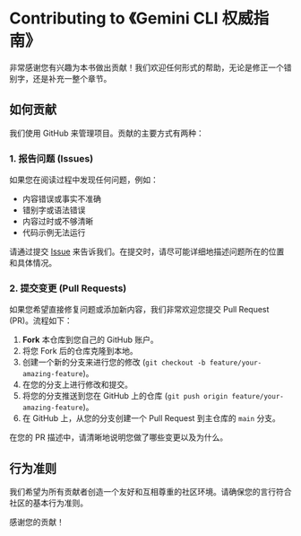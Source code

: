# Contributing to 《Gemini CLI 权威指南》

非常感谢您有兴趣为本书做出贡献！我们欢迎任何形式的帮助，无论是修正一个错别字，还是补充一整个章节。

## 如何贡献

我们使用 GitHub 来管理项目。贡献的主要方式有两种：

### 1. 报告问题 (Issues)

如果您在阅读过程中发现任何问题，例如：
- 内容错误或事实不准确
- 错别字或语法错误
- 内容过时或不够清晰
- 代码示例无法运行

请通过提交 [Issue](https://github.com/jiapan/gemini-book/issues) 来告诉我们。在提交时，请尽可能详细地描述问题所在的位置和具体情况。

### 2. 提交变更 (Pull Requests)

如果您希望直接修复问题或添加新内容，我们非常欢迎您提交 Pull Request (PR)。流程如下：

1.  **Fork** 本仓库到您自己的 GitHub 账户。
2.  将您 Fork 后的仓库克隆到本地。
3.  创建一个新的分支来进行您的修改 (`git checkout -b feature/your-amazing-feature`)。
4.  在您的分支上进行修改和提交。
5.  将您的分支推送到您在 GitHub 上的仓库 (`git push origin feature/your-amazing-feature`)。
6.  在 GitHub 上，从您的分支创建一个 Pull Request 到主仓库的 `main` 分支。

在您的 PR 描述中，请清晰地说明您做了哪些变更以及为什么。

## 行为准则

我们希望为所有贡献者创造一个友好和互相尊重的社区环境。请确保您的言行符合社区的基本行为准则。

感谢您的贡献！
